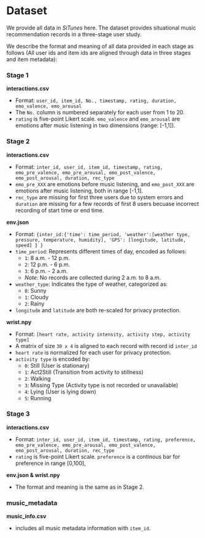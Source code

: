 # Dataset

We provide all data in *SiTunes* here. The dataset provides situational music recommendation records in a three-stage user study.

We describe the format and meaning of all data provided in each stage as follows (All user ids and item ids are aligned through data in three stages and item metadata):

### Stage 1
**interactions.csv**
- Format: ``user_id, item_id, No., timestamp, rating, duration, emo_valence, emo_arousal``
- The ``No.`` column is numbered separately for each user from 1 to 20.
- ``rating`` is five-point Likert scale. ``emo_valence`` and ``emo_arousal`` are emotions after music listening in two dimensions (range: [-1,1]).

### Stage 2
**interactions.csv**
- Format: ``inter_id, user_id, item_id, timestamp, rating, emo_pre_valence, emo_pre_arousal, emo_post_valence, emo_post_arousal, duration, rec_type``
- ``emo_pre_XXX`` are emotions before music listening, and ``emo_post_XXX`` are emotions after music listening, both in range [-1,1].
- ``rec_type`` are missing for first three users due to system errors and ``duration`` are missing for a few records of first 8 users becuase incorrect recording of start time or end time.

**env.json**
- Format: ``{inter_id:{'time': time_period, 'weather':[weather type, pressure, temperature, humidity], 'GPS': [longitude, latitude, speed] } }``
- `time_period`: Represents different times of day, encoded as follows:
  - `1`: 8 a.m. - 12 p.m.
  - `2`: 12 p.m. - 6 p.m.
  - `3`: 6 p.m. - 2 a.m.
  - *Note*: No records are collected during 2 a.m. to 8 a.m.
- `weather_type`: Indicates the type of weather, categorized as:
  - `0`: Sunny
  - `1`: Cloudy
  - `2`: Rainy
 - ``longitude`` and ``latitude`` are both re-scaled for privacy protection.

**wrist.npy**
- Format: ``[heart rate, activity intensity, activity step, activity type]``
- A matrix of size ``30 x 4`` is aligned to each record with record id ``inter_id``
- ``heart rate`` is normalized for each user for privacy protection.
- ``activity type`` is encoded by:
  - `0`: Still (User is stationary)
  - `1`: Act2Still (Transition from activity to stillness)
  - `2`: Walking
  - `3`: Missing Type (Activity type is not recorded or unavailable)
  - `4`: Lying (User is lying down)
  - `5`: Running

### Stage 3
**interactions.csv**
- Format: ``inter_id, user_id, item_id, timestamp, rating, preference, emo_pre_valence, emo_pre_arousal, emo_post_valence, emo_post_arousal, duration, rec_type``
- ``rating`` is five-point Likert scale. ``preference`` is a continous bar for preference in range [0,100],

**env.json & wrist.npy**
- The format and meaning is the same as in Stage 2.

### music_metadata
**music_info.csv**
- includes all music metadata information with ``item_id``.
